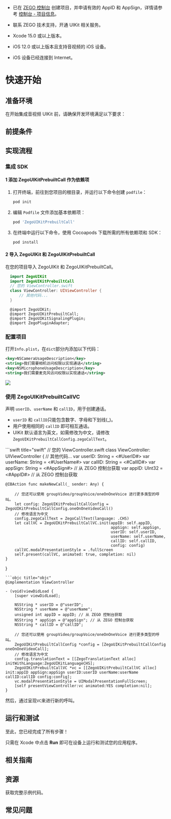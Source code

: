 - 已在 [ZEGO 控制台](https://console.zego.im) 创建项目，并申请有效的 AppID 和 AppSign，详情请参考 [控制台 - 项目信息](https://doc-zh.zego.im/article/12107)。
- 联系 ZEGO 技术支持，开通 UIKit 相关服务。

- Xcode 15.0 或以上版本。
- iOS 12.0 或以上版本且支持音视频的 iOS 设备。
- iOS 设备已经连接到 Internet。
# 快速开始


## 准备环境

在开始集成音视频 UIKit 前，请确保开发环境满足以下要求：

<EnviromentRequiremenZh/>

## 前提条件

<UIKitCreateAccountAndServicesZh/>

## 实现流程

### 集成 SDK

#### 1 添加 ZegoUIKitPrebuiltCall 作为依赖项
1. 打开终端，前往到您项目的根目录，并运行以下命令创建 `podfile`：
    ```bash
    pod init
    ```
2. 编辑 `Podfile` 文件添加基本依赖项：
    ```ruby
    pod 'ZegoUIKitPrebuiltCall'
    ```
3. 在终端中运行以下命令，使用 Cocoapods 下载所需的所有依赖项和 SDK：
    ```bash
    pod install
    ```

#### 2 导入 ZegoUIKit 和 ZegoUIKitPrebuiltCall

在您的项目导入 ZegoUIKit 和 ZegoUIKitPrebuiltCall。
<CodeGroup>
```swift title="swift"
  import ZegoUIKit
  import ZegoUIKitPrebuiltCall
  // 您的 ViewController.swift
  class ViewController: UIViewController {
      // 其他代码...
  }
  ```
```objc title="objc"
  @import ZegoUIKit;
  @import ZegoUIKitPrebuiltCall;
  @import ZegoUIKitSignalingPlugin;
  @import ZegoPluginAdapter;
  ```
</CodeGroup>


### 配置项目

打开`Info.plist`，在`dict`部分内添加以下代码：

```xml
<key>NSCameraUsageDescription</key>
<string>我们需要相机访问权限以实现通话</string>
<key>NSMicrophoneUsageDescription</key>
<string>我们需要麦克风访问权限以实现通话</string>
```

<Frame width="512" height="auto" caption="">
  <img src="https://doc-media.zego.im/sdk-doc/Pics/ZegoUIKit/Flutter/live/permission_ios.png" />
</Frame>

### 使用 ZegoUIKitPrebuiltCallVC

声明 `userID`、`userName` 和 `callID`，用于创建通话。

<Note title="说明">

- `userID` 和 `callID`只能包含数字、字母和下划线(_)。
- 用户使用相同的 `callID` 即可相互通话。
- UIKit 默认语言为英文，如需修改为中文，请修改 `ZegoUIKitPrebuiltCallConfig.zegoCallText`。
</Note>

<CodeGroup>
```swift title="swift"
// 您的 ViewController.swift
class ViewController: UIViewController {
    // 其他代码...
    var userID: String = <#UserID#> 
    var userName: String = <#UserName#>
    var callID: String = <#CallID#>
    var appSign: String = <#AppSign#> // 从 ZEGO 控制台获取
    var appID: UInt32 = <#AppID#>  // 从 ZEGO 控制台获取 

    @IBAction func makeNewCall(_ sender: Any) {
        
        // 您还可以使用 groupVideo/groupVoice/oneOnOneVoice 进行更多类型的呼叫。
        let config: ZegoUIKitPrebuiltCallConfig = ZegoUIKitPrebuiltCallConfig.oneOnOneVideoCall()
        // 修改语言为中文
        config.zegoCallText = ZegoCallText(language: .CHS)
        let callVC = ZegoUIKitPrebuiltCallVC.init(appID: self.appID, 
                                                  appSign: self.appSign, 
                                                  userID: self.userID, 
                                                  userName: self.userName, 
                                                  callID: self.callID, 
                                                  config: config)
        callVC.modalPresentationStyle = .fullScreen
        self.present(callVC, animated: true, completion: nil)
    }
}
```
```objc title="objc"
@implementation ViewController

- (void)viewDidLoad {
    [super viewDidLoad];
    
    NSString * userID = @"userID";
    NSString * userName = @"userName";
    unsigned int appID = appID; // 从 ZEGO 控制台获取
    NSString * appSign = @"appSign"; // 从 ZEGO 控制台获取
    NSString * callID = @"callID";
    
    // 您还可以使用 groupVideo/groupVoice/oneOnOneVoice 进行更多类型的呼叫。
    ZegoUIKitPrebuiltCallConfig *config = [ZegoUIKitPrebuiltCallConfig oneOnOneVideoCall];
    // 修改语言为中文
    config.translationText = [[ZegoTranslationText alloc] initWithLanguage:ZegoUIKitLanguageCHS];
    ZegoUIKitPrebuiltCallVC *vc = [[ZegoUIKitPrebuiltCallVC alloc] init:appID appSign:appSign userID:userID userName:userName callID:callID config:config];
    vc.modalPresentationStyle = UIModalPresentationFullScreen;
    [self presentViewController:vc animated:YES completion:nil];
}
```
</CodeGroup>

然后，通过呈现`VC`来进行新的呼叫。

## 运行和测试

至此，您已经完成了所有步骤！

只需在 Xcode 中点击 **Run** 即可在设备上运行和测试您的应用程序。

## 相关指南

<CardGroup cols={2}>
<Card title="通话设置" href="/callkit-ios/calling-config/overview">
</Card>
</CardGroup>

## 资源

<CardGroup cols={2}>
<Card title="示例代码" href="https://github.com/ZEGOCLOUD/zego_uikit_prebuilt_call_example_ios" target="_blank">
  获取完整示例代码。
</Card>
</CardGroup>

## 常见问题
<CardGroup cols={2}>
<Card title="如何处理接入错误" href="https://doc-zh.zego.im/faq/integration_error" target="_blank">
</Card>
</CardGroup>
